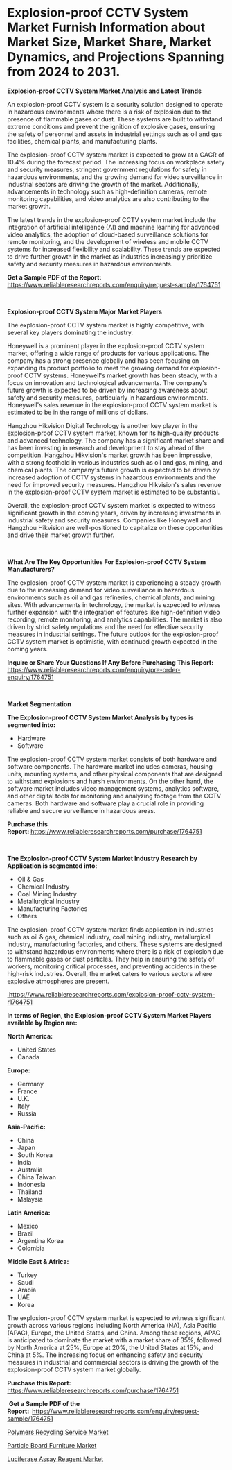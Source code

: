 <p><h1>Explosion-proof CCTV System Market Furnish Information about Market Size, Market Share, Market Dynamics, and Projections Spanning from 2024 to 2031.</h1></p><p><strong>Explosion-proof CCTV System Market Analysis and Latest Trends</strong></p>
<p><p>An explosion-proof CCTV system is a security solution designed to operate in hazardous environments where there is a risk of explosion due to the presence of flammable gases or dust. These systems are built to withstand extreme conditions and prevent the ignition of explosive gases, ensuring the safety of personnel and assets in industrial settings such as oil and gas facilities, chemical plants, and manufacturing plants.</p><p>The explosion-proof CCTV system market is expected to grow at a CAGR of 10.4% during the forecast period. The increasing focus on workplace safety and security measures, stringent government regulations for safety in hazardous environments, and the growing demand for video surveillance in industrial sectors are driving the growth of the market. Additionally, advancements in technology such as high-definition cameras, remote monitoring capabilities, and video analytics are also contributing to the market growth.</p><p>The latest trends in the explosion-proof CCTV system market include the integration of artificial intelligence (AI) and machine learning for advanced video analytics, the adoption of cloud-based surveillance solutions for remote monitoring, and the development of wireless and mobile CCTV systems for increased flexibility and scalability. These trends are expected to drive further growth in the market as industries increasingly prioritize safety and security measures in hazardous environments.</p></p>
<p><strong>Get a Sample PDF of the Report:&nbsp;</strong> <a href="https://www.reliableresearchreports.com/enquiry/request-sample/1764751">https://www.reliableresearchreports.com/enquiry/request-sample/1764751</a></p>
<p>&nbsp;</p>
<p><strong>Explosion-proof CCTV System Major Market Players</strong></p>
<p><p>The explosion-proof CCTV system market is highly competitive, with several key players dominating the industry. </p><p>Honeywell is a prominent player in the explosion-proof CCTV system market, offering a wide range of products for various applications. The company has a strong presence globally and has been focusing on expanding its product portfolio to meet the growing demand for explosion-proof CCTV systems. Honeywell's market growth has been steady, with a focus on innovation and technological advancements. The company's future growth is expected to be driven by increasing awareness about safety and security measures, particularly in hazardous environments. Honeywell's sales revenue in the explosion-proof CCTV system market is estimated to be in the range of millions of dollars.</p><p>Hangzhou Hikvision Digital Technology is another key player in the explosion-proof CCTV system market, known for its high-quality products and advanced technology. The company has a significant market share and has been investing in research and development to stay ahead of the competition. Hangzhou Hikvision's market growth has been impressive, with a strong foothold in various industries such as oil and gas, mining, and chemical plants. The company's future growth is expected to be driven by increased adoption of CCTV systems in hazardous environments and the need for improved security measures. Hangzhou Hikvision's sales revenue in the explosion-proof CCTV system market is estimated to be substantial. </p><p>Overall, the explosion-proof CCTV system market is expected to witness significant growth in the coming years, driven by increasing investments in industrial safety and security measures. Companies like Honeywell and Hangzhou Hikvision are well-positioned to capitalize on these opportunities and drive their market growth further.</p></p>
<p>&nbsp;</p>
<p><strong>What Are The Key Opportunities For Explosion-proof CCTV System Manufacturers?</strong></p>
<p><p>The explosion-proof CCTV system market is experiencing a steady growth due to the increasing demand for video surveillance in hazardous environments such as oil and gas refineries, chemical plants, and mining sites. With advancements in technology, the market is expected to witness further expansion with the integration of features like high-definition video recording, remote monitoring, and analytics capabilities. The market is also driven by strict safety regulations and the need for effective security measures in industrial settings. The future outlook for the explosion-proof CCTV system market is optimistic, with continued growth expected in the coming years.</p></p>
<p><strong>Inquire or Share Your Questions If Any Before Purchasing This Report:</strong> <a href="https://www.reliableresearchreports.com/enquiry/pre-order-enquiry/1764751">https://www.reliableresearchreports.com/enquiry/pre-order-enquiry/1764751</a></p>
<p>&nbsp;</p>
<p><strong>Market Segmentation</strong></p>
<p><strong>The Explosion-proof CCTV System Market Analysis by types is segmented into:</strong></p>
<p><ul><li>Hardware</li><li>Software</li></ul></p>
<p><p>The explosion-proof CCTV system market consists of both hardware and software components. The hardware market includes cameras, housing units, mounting systems, and other physical components that are designed to withstand explosions and harsh environments. On the other hand, the software market includes video management systems, analytics software, and other digital tools for monitoring and analyzing footage from the CCTV cameras. Both hardware and software play a crucial role in providing reliable and secure surveillance in hazardous areas.</p></p>
<p><strong>Purchase this Report:&nbsp;</strong><a href="https://www.reliableresearchreports.com/purchase/1764751">https://www.reliableresearchreports.com/purchase/1764751</a></p>
<p>&nbsp;</p>
<p><strong>The Explosion-proof CCTV System Market Industry Research by Application is segmented into:</strong></p>
<p><ul><li>Oil & Gas</li><li>Chemical Industry</li><li>Coal Mining Industry</li><li>Metallurgical Industry</li><li>Manufacturing Factories</li><li>Others</li></ul></p>
<p><p>The explosion-proof CCTV system market finds application in industries such as oil & gas, chemical industry, coal mining industry, metallurgical industry, manufacturing factories, and others. These systems are designed to withstand hazardous environments where there is a risk of explosion due to flammable gases or dust particles. They help in ensuring the safety of workers, monitoring critical processes, and preventing accidents in these high-risk industries. Overall, the market caters to various sectors where explosive atmospheres are present.</p></p>
<p><a href="https://www.reliableresearchreports.com/explosion-proof-cctv-system-r1764751">&nbsp;https://www.reliableresearchreports.com/explosion-proof-cctv-system-r1764751</a></p>
<p><strong>In terms of Region, the Explosion-proof CCTV System Market Players available by Region are:</strong></p>
<p>
    <p> <strong> North America: </strong>
        <ul>
            <li>United States</li>
            <li>Canada</li>
        </ul>
        </p> 
    <p> <strong> Europe: </strong>
        <ul>
            <li>Germany</li>
            <li>France</li>
            <li>U.K.</li>
            <li>Italy</li>
            <li>Russia</li>
        </ul>
        </p> 
    <p> <strong> Asia-Pacific: </strong>
        <ul>
            <li>China</li>
            <li>Japan</li>
            <li>South Korea</li>
            <li>India</li>
            <li>Australia</li>
            <li>China Taiwan</li>
            <li>Indonesia</li>
            <li>Thailand</li>
            <li>Malaysia</li>
        </ul>
        </p> 
    <p> <strong> Latin America: </strong>
        <ul>
            <li>Mexico</li>
            <li>Brazil</li>
            <li>Argentina Korea</li>
            <li>Colombia</li>
        </ul>
        </p> 
    <p> <strong> Middle East & Africa: </strong>
        <ul>
            <li>Turkey</li>
            <li>Saudi</li>
            <li>Arabia</li>
            <li>UAE</li>
            <li>Korea</li>
        </ul>
    </p>
    </p>
<p><p>The explosion-proof CCTV system market is expected to witness significant growth across various regions including North America (NA), Asia Pacific (APAC), Europe, the United States, and China. Among these regions, APAC is anticipated to dominate the market with a market share of 35%, followed by North America at 25%, Europe at 20%, the United States at 15%, and China at 5%. The increasing focus on enhancing safety and security measures in industrial and commercial sectors is driving the growth of the explosion-proof CCTV system market globally.</p></p>
<p><strong>Purchase this Report: </strong><a href="https://www.reliableresearchreports.com/purchase/1764751">https://www.reliableresearchreports.com/purchase/1764751</a></p>
<p>&nbsp;<strong>Get a Sample PDF of the Report:&nbsp;&nbsp;</strong><a href="https://www.reliableresearchreports.com/enquiry/request-sample/1764751">https://www.reliableresearchreports.com/enquiry/request-sample/1764751</a></p>
<p><strong></strong></p>
<p><p><a href="https://github.com/sofayahoo2023/Market-Research-Report-List-4/blob/main/polymers-recycling-service-market.md">Polymers Recycling Service Market</a></p><p><a href="https://www.linkedin.com/pulse/particle-board-furniture-market-comprehensive-assessment-type-eawwf?trackingId=c1DUzQ2rg7J1Wl91UWWxAA%3D%3D">Particle Board Furniture Market</a></p><p><a href="https://www.linkedin.com/pulse/luciferase-assay-reagent-market-trends-forecast-competitive-5jeye?trackingId=dXHQz3yNhiumT05vFjWR2g%3D%3D">Luciferase Assay Reagent Market</a></p></p>